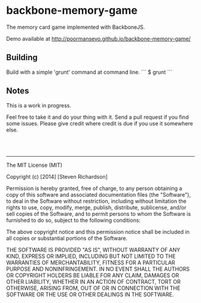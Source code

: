 backbone-memory-game
====================

The memory card game implemented with BackboneJS.

Demo available at http://poormansevo.github.io/backbone-memory-game/

<h2> Building </h2>
Build with a simple 'grunt' command at command line.
```
$ grunt
```

<br />

<h2> Notes </h2>
This is a work in progress.

Feel free to take it and do your thing with it. Send a pull request if you find some issues. Please give credit where credit is due if you use it somewhere else.

<br />
<br />

---

The MIT License (MIT)

Copyright (c) [2014] [Steven Richardson]

Permission is hereby granted, free of charge, to any person obtaining a copy
of this software and associated documentation files (the "Software"), to deal
in the Software without restriction, including without limitation the rights
to use, copy, modify, merge, publish, distribute, sublicense, and/or sell
copies of the Software, and to permit persons to whom the Software is
furnished to do so, subject to the following conditions:

The above copyright notice and this permission notice shall be included in all
copies or substantial portions of the Software.

THE SOFTWARE IS PROVIDED "AS IS", WITHOUT WARRANTY OF ANY KIND, EXPRESS OR
IMPLIED, INCLUDING BUT NOT LIMITED TO THE WARRANTIES OF MERCHANTABILITY,
FITNESS FOR A PARTICULAR PURPOSE AND NONINFRINGEMENT. IN NO EVENT SHALL THE
AUTHORS OR COPYRIGHT HOLDERS BE LIABLE FOR ANY CLAIM, DAMAGES OR OTHER
LIABILITY, WHETHER IN AN ACTION OF CONTRACT, TORT OR OTHERWISE, ARISING FROM,
OUT OF OR IN CONNECTION WITH THE SOFTWARE OR THE USE OR OTHER DEALINGS IN THE
SOFTWARE.
